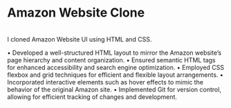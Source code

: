 # Amazon Website Clone
<br>
I cloned Amazon Website UI using HTML and CSS.

• Developed a well-structured HTML layout to mirror the Amazon website’s page hierarchy and content
organization.
• Ensured semantic HTML tags for enhanced accessibility and search engine optimization.
• Employed CSS flexbox and grid techniques for efficient and flexible layout arrangements.
• Incorporated interactive elements such as hover effects to mimic the behavior of the original Amazon site.
• Implemented Git for version control, allowing for efficient tracking of changes and development.
